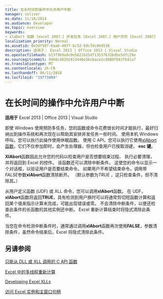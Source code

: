 ```yaml
---
title: 在长时间的操作中允许用户中断
manager: soliver
ms.date: 11/16/2014
ms.audience: Developer
ms.topic: overview
keywords:
- xlabort 函数 [excel 2007，] 并发任务 [Excel 2007，] 用户页符 [Excel 2007]
localization_priority: Normal
ms.assetid: 0e3df597-0aa6-497f-bc52-58c7dc064538
description: 适用于： Excel 2013 | Office 2013 | Visual Studio
ms.openlocfilehash: b13f9b9a8c0e5621b25df13537632bdbe5dfc29e
ms.sourcegitcommit: 9d60cd82b5413446e5bc8ace2cd689f683fb41a7
ms.translationtype: MT
ms.contentlocale: zh-CN
ms.lasthandoff: 06/11/2018
ms.locfileid: "19773804"
---
```

# <a name="permitting-user-breaks-in-lengthy-operations"></a>在长时间的操作中允许用户中断

 **适用于** Excel 2013 | Office 2013 | Visual Studio 
  
即使 Windows 使用预防多任务，您的函数或命令花费很长时间才能执行，最好归纳出到操作系统和再次现在以帮助其安排并发任务一些时间。 使用本机 Windows 呼叫，您可以执行此操作使用休眠函数。 使用 C API，您可以执行它使用[xlAbort 函数](xlabort.md)，它们不仅参加即时，会产生处理器，但也检查用户已按取消键， **esc 键**。
  
**XlAbort**函数因此允许您的代码以检查用户是否想要结束过程、 执行必要清理，并将返回到 Excel 的控件。 该函数还可以清除中断条件。 这使您的命令以显示一个对话框，以验证用户是否要结束命令。 如果用户不希望结束命令，调用带*FALSE*参数**xlAbort**函数清除断开。 （默认参数为*TRUE* ，这只检查条件，但不清除其。） 
  
从用户定义函数 (UDF) 或 XLL 命令，您可以调用**xlAbort**函数。 在 UDF， **xlAbort**函数将返回**TRUE**，具有检测到用户换时可以将通常剪切短函数计算和返回某个值来指示计算未完成，可能出现错误或零。 不会清除中断条件，以便还检查此条件的长函数的其他实例还中断。 Excel 重新计算结束时将隐式清除此条件。
  
当您在命令检测中断条件时，通常通过调用**xlAbort**函数再次使用**FALSE**，参数清除条件，虽然命令结束后，Excel 将隐式清除此条件。
  
## <a name="see-also"></a>另请参阅



[只能从 DLL 或 XLL 调用的 C API 函数](c-api-functions-that-can-be-called-only-from-a-dll-or-xll.md)
  
[Excel 中的多线程重新计算](multithreaded-recalculation-in-excel.md)
  
[Developing Excel XLLs](developing-excel-xlls.md)
  
[访问 Excel 实例和主窗口句柄](how-to-access-excel-instance-and-main-window-handles.md)

